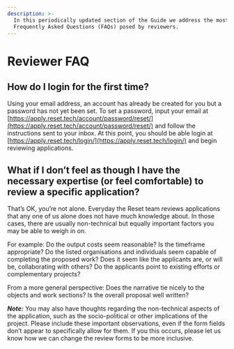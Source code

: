 ```yaml
---
description: >-
  In this periodically updated section of the Guide we address the most
  Frequently Asked Questions (FAQs) posed by reviewers.
---
```


# Reviewer FAQ

## How do I login for the first time?

Using your email address, an account has already be created for you but a password has not yet been set. To set a password, input your email at [https://apply.reset.tech/account/password/reset/](https://apply.reset.tech/account/password/reset/) and follow the instructions sent to your inbox. At this point, you should be able login at [https://apply.reset.tech/login/](https://apply.reset.tech/login/) and begin reviewing applications.

## What if I don’t feel as though I have the necessary expertise \(or feel comfortable\) to review a specific application?

That’s OK, you’re not alone. Everyday the Reset team reviews applications that any one of us alone does not have much knowledge about. In those cases, there are usually non-technical but equally important factors you may be able to weigh in on. 

For example: Do the output costs seem reasonable? Is the timeframe appropriate? Do the listed organisations and individuals seem capable of completing the proposed work? Does it seem like the applicants are, or will be, collaborating with others? Do the applicants point to existing efforts or complementary projects? 

From a more general perspective: Does the narrative tie nicely to the objects and work sections? Is the overall proposal well written? 

_**Note:**_ You may also have thoughts regarding the non-technical aspects of the application, such as the socio-political or other implications of the project. Please include these important observations, even if the form fields don’t appear to specifically allow for them. If you this occurs, please let us know how we can change the review forms to be more inclusive.



